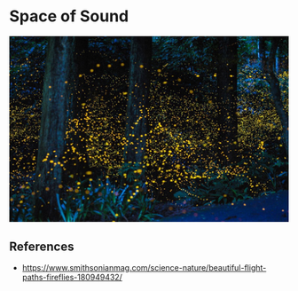 # Space of Sound

![fireflies](./pix/fireflies.jpeg)

## References
* https://www.smithsonianmag.com/science-nature/beautiful-flight-paths-fireflies-180949432/
